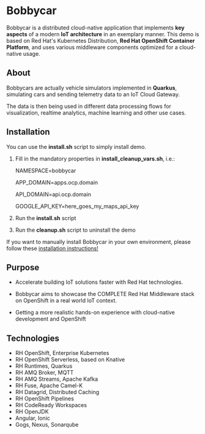 # Bobbycar

Bobbycar is a distributed cloud-native application that implements **key aspects** of a modern **IoT architecture** in an exemplary manner. 
This demo is based on Red Hat's Kubernetes Distribution, **Red Hat OpenShift Container Platform**, and uses various middleware components optimized for a cloud-native usage.

## About

Bobbycars are actually vehicle simulators implemented in **Quarkus**, simulating cars and sending telemetry data to an IoT Cloud Gateway.

The data is then being used in different data processing flows for visualization, realtime analytics, machine learning and other use cases.

## Installation

You can use the **install.sh** script to simply install demo.

1. Fill in the mandatory properties in **install_cleanup_vars.sh**, i.e.:


    NAMESPACE=bobbycar

    APP_DOMAIN=apps.ocp.domain

    API_DOMAIN=api.ocp.domain

    GOOGLE_API_KEY=here_goes_my_maps_api_key

2. Run the **install.sh** script

3. Run the **cleanup.sh** script to uninstall the demo

If you want to manually install Bobbycar in your own environment, please follow these [installation instructions!](https://github.com/sa-mw-dach/bobbycar/tree/master/helm)

## Purpose

+ Accelerate building IoT solutions faster with Red Hat technologies.
  
+ Bobbycar aims to showcase the COMPLETE Red Hat Middleware stack on OpenShift in a real world IoT context.

+ Getting a more realistic hands-on experience with cloud-native development and OpenShift

## Technologies

+ RH OpenShift, Enterprise Kubernetes
+ RH OpenShift Serverless, based on Knative  
+ RH Runtimes, Quarkus
+ RH AMQ Broker, MQTT
+ RH AMQ Streams, Apache Kafka
+ RH Fuse, Apache Camel-K
+ RH Datagrid, Distributed Caching
+ RH OpenShift Pipelines
+ RH CodeReady Workspaces
+ RH OpenJDK
+ Angular, Ionic
+ Gogs, Nexus, Sonarqube

